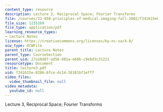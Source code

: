 ```yaml
---
content_type: resource
description: Lecture 3, Reciprocal Space; Fourier Transforms
file: /courses/22-058-principles-of-medical-imaging-fall-2002/f241615e02866fcedc1426181bf1eff7_lecture3.pdf
file_size: 1235269
file_type: application/pdf
learning_resource_types:
- Lecture Notes
license: https://creativecommons.org/licenses/by-nc-sa/4.0/
ocw_type: OCWFile
parent_title: Lecture Notes
parent_type: CourseSection
parent_uid: 27a10d07-ad56-681a-e60b-c9ebd3c31211
resourcetype: Document
title: lecture3.pdf
uid: f241615e-0286-6fce-dc14-26181bf1eff7
video_files:
  video_thumbnail_file: null
video_metadata:
  youtube_id: null
---
```

Lecture 3, Reciprocal Space; Fourier Transforms